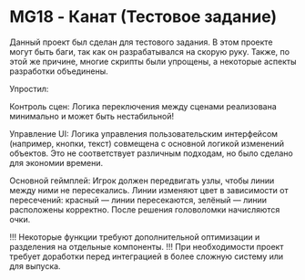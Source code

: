 # MG18 - Канат (Тестовое задание)

Данный проект был сделан для тестового задания. В этом проекте могут быть баги, так как он разрабатывался на скорую руку. Также, по этой же причине, многие скрипты были упрощены, а некоторые аспекты разработки объединены.

Упростил:

Контроль сцен: Логика переключения между сценами реализована минимально и может быть нестабильной!

Управление UI: Логика управления пользовательским интерфейсом (например, кнопки, текст) совмещена с основной логикой изменений объектов. Это не соответствует различным подходам, но было сделано для экономии времени.

Основной геймплей:
Игрок должен передвигать узлы, чтобы линии между ними не пересекались.
Линии изменяют цвет в зависимости от пересечений: красный — линии пересекаются, зелёный — линии расположены корректно.
После решения головоломки начисляются очки.


!!! Некоторые функции требуют дополнительной оптимизации и разделения на отдельные компоненты.
!!! При необходимости проект требует доработки перед интеграцией в более сложную систему или для выпуска.
